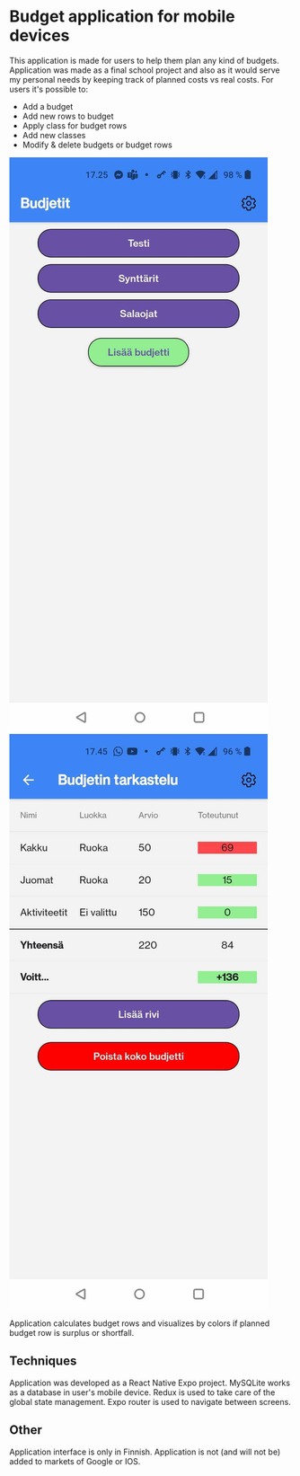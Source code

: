 # Budget application for mobile devices

This application is made for users to help them plan any kind of budgets. Application was made as a 
final school project and also as it would serve my personal needs by keeping track of planned costs vs real costs. For users it's possible to:

- Add a budget
- Add new rows to budget
- Apply class for budget rows
- Add new classes
- Modify & delete budgets or budget rows

![Overview of main-screen](/budjetti/assets/index.jpg)
![Image of budget rows](/budjetti/assets/budjetti.jpg)

Application calculates budget rows and visualizes by colors if planned budget row is surplus or shortfall. 

## Techniques

Application was developed as a React Native Expo project. MySQLite works as a database in user's mobile device. Redux is used to take care of the
global state management. Expo router is used to navigate between screens.

## Other

Application interface is only in Finnish. Application is not (and will not be) added to markets of Google or IOS.
